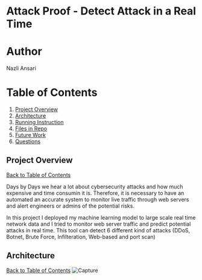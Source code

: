 Attack Proof - Detect Attack in a Real Time
===========================================================
# Author

Nazli Ansari

# Table of Contents
1. [Project Overview](README.md#Project_overview)
2. [Architecture](README.md#Architecture)
3. [Running Instruction](README.md#Running_Instruction)
4. [Files in Repo](README.md#repo-directory-structure)
5. [Future Work](README.md#Furure_work)
6. [Questions](README.md#Questions)

## Project Overview
[Back to Table of Contents](README.md#Project_overview)

Days by Days we hear a lot about cybersecurity attacks and how much expensive and time consumin it is. Therefore, it is necessary to have an automated an accurate system to monitor live traffic through web servers and alert engineers or admins of the potential risks.

In this project I deployed my machine learning model to large scale real time network data and I tried to monitor web server traffic and predict potential attacks in real time. This tool can detect 6 different kind of attacks (DDoS, Botnet, Brute Force, Infilteration, Web-based and port scan)

## Architecture
[Back to Table of Contents](README.md#Architecture)
![Capture](https://user-images.githubusercontent.com/27971359/61181582-8b5a4e80-a5f6-11e9-9b74-24d3bafeeee9.PNG)


